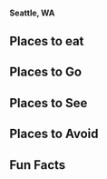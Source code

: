 #### Seattle, WA

## Places to eat

## Places to Go

## Places to See

## Places to Avoid

## Fun Facts